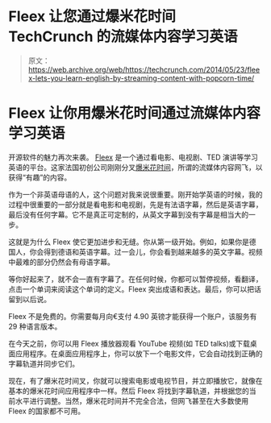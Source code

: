 # Fleex 让您通过爆米花时间 TechCrunch 的流媒体内容学习英语

> 原文：<https://web.archive.org/web/https://techcrunch.com/2014/05/23/fleex-lets-you-learn-english-by-streaming-content-with-popcorn-time/>

# Fleex 让你用爆米花时间通过流媒体内容学习英语

开源软件的魅力再次来袭。 [Fleex](https://web.archive.org/web/20230129102314/http://fleex.tv/) 是一个通过看电影、电视剧、TED 演讲等学习英语的平台。这家法国初创公司刚刚分叉[爆米花时间](https://web.archive.org/web/20230129102314/https://techcrunch.com/tag/popcorn-time)，所谓的流媒体内容网飞，以获得“有趣”的内容。

作为一个非英语母语的人，这个问题对我来说很重要。刚开始学英语的时候，我的过程中很重要的一部分就是看电影和电视剧，先是有法语字幕，然后是英语字幕，最后没有任何字幕。它不是真正可定制的，从英文字幕到没有字幕是相当大的一步。

这就是为什么 Fleex 使它更加进步和无缝。你从第一级开始。例如，如果你是德国人，你会得到德语和英语字幕。过一会儿，你会看到越来越多的英文字幕。视频中最难的部分仍然会有母语字幕。

等你好起来了，就不会一直有字幕了。在任何时候，你都可以暂停视频，看翻译，点击一个单词来阅读这个单词的定义。Fleex 突出成语和表达。最后，你可以把话留到以后说。

Fleex 不是免费的。你需要每月向€支付 4.90 英镑才能获得一个账户，该服务有 29 种语言版本。

在今天之前，你可以用 Fleex 播放器观看 YouTube 视频(如 TED talks)或下载桌面应用程序。在桌面应用程序上，你可以放下一个电影文件，它会自动找到正确的字幕轨道并同步它们。

现在，有了爆米花时间叉，你就可以搜索电影或电视节目，并立即播放它，就像在基本的爆米花时间应用程序中一样。然后 Fleex 将找到字幕轨道，并根据您的当前水平进行调整。当然，爆米花时间并不完全合法，但网飞甚至在大多数使用 Fleex 的国家都不可用。